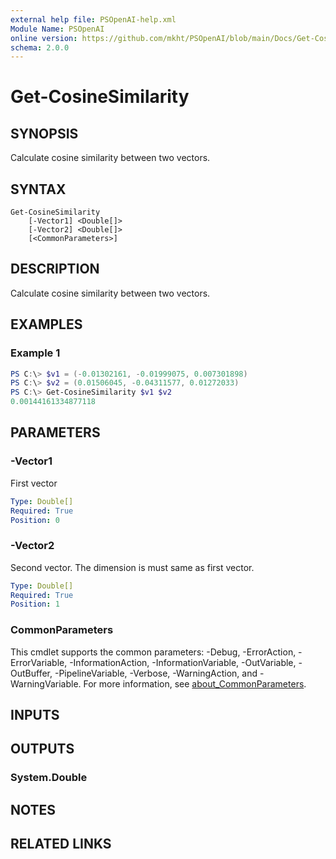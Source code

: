 ```yaml
---
external help file: PSOpenAI-help.xml
Module Name: PSOpenAI
online version: https://github.com/mkht/PSOpenAI/blob/main/Docs/Get-CosineSimilarity.md
schema: 2.0.0
---
```


# Get-CosineSimilarity

## SYNOPSIS
Calculate cosine similarity between two vectors.

## SYNTAX

```
Get-CosineSimilarity
    [-Vector1] <Double[]>
    [-Vector2] <Double[]>
    [<CommonParameters>]
```

## DESCRIPTION
Calculate cosine similarity between two vectors.

## EXAMPLES

### Example 1
```powershell
PS C:\> $v1 = (-0.01302161, -0.01999075, 0.007301898)
PS C:\> $v2 = (0.01506045, -0.04311577, 0.01272033)
PS C:\> Get-CosineSimilarity $v1 $v2
0.00144161334877118
```

## PARAMETERS

### -Vector1
First vector

```yaml
Type: Double[]
Required: True
Position: 0
```

### -Vector2
Second vector. The dimension is must same as first vector.

```yaml
Type: Double[]
Required: True
Position: 1
```

### CommonParameters
This cmdlet supports the common parameters: -Debug, -ErrorAction, -ErrorVariable, -InformationAction, -InformationVariable, -OutVariable, -OutBuffer, -PipelineVariable, -Verbose, -WarningAction, and -WarningVariable. For more information, see [about_CommonParameters](http://go.microsoft.com/fwlink/?LinkID=113216).

## INPUTS

## OUTPUTS

### System.Double

## NOTES

## RELATED LINKS
